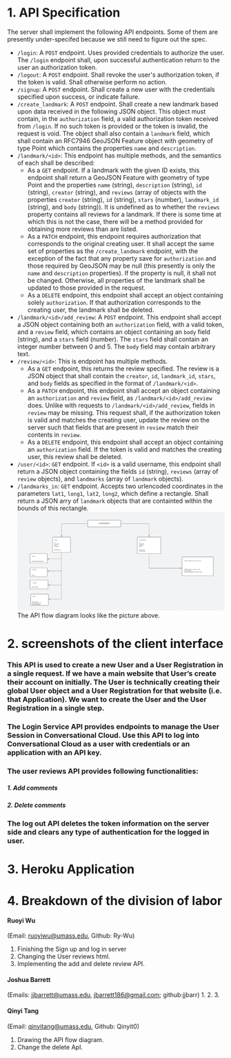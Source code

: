 # 1. API Specification
The server shall implement the following API endpoints. Some of them are
presently under-specifed because we still need to figure out the spec.
- `/login`: A `POST` endpoint. Uses provided credentials to authorize the
  user. The `/login` endpoint shall, upon successful authentication return to
  the user an authorization token.
- `/logout`: A `POST` endpoint. Shall revoke the user's authorization token, if
  the token is valid. Shall otherwise perform no action.
- `/signup`: A `POST` endpoint. Shall create a new user with the credentials
  specified upon success, or indicate failure.
- `/create_landmark`: A `POST` endpoint. Shall create a new landmark based upon
  data received in the following JSON object. This object must contain, in the
  `authorization` field, a valid authorization token received from `/login`. If
  no such token is provided or the token is invalid, the request is void. The
  object shall also contain a `landmark` field, which shall contain an RFC7946
  GeoJSON Feature object with geometry of type Point which contains the
  properties `name` and `description`.
- `/landmark/<id>`: This endpoint has multiple methods, and the semantics of
  each shall be described:
  - As a `GET` endpoint. If a landmark with the given ID exists, this endpoint
    shall return a GeoJSON Feature with geometry of type Point and the
    properties `name` (string), `description` (string), `id` (string), `creator`
    (string), and `reviews` (array of objects with the properties `creator`
    (string), `id` (string), `stars` (number), `landmark_id` (string), and
    `body` (string)). It is undefined as to whether the `reviews` property
    contains all reviews for a landmark. If there is some time at which this is
    not the case, there will be a method provided for obtaining more reviews
    than are listed.
  - As a `PATCH` endpoint, this endpoint requires authorization that corresponds
    to the original creating user. It shall accept the same set of properties as
    the `/create_landmark` endpoint, with the exception of the fact that any
    property save for `authorization` and those required by GeoJSON may be null
    (this presently is only the `name` and `description` properties). If the
    property is null, it shall not be changed. Otherwise, all properties of the
    landmark shall be updated to those provided in the request.
  - As a `DELETE` endpoint, this endpoint shall accept an object containing
    solely `authorization`. If that authorization corresponds to the creating
    user, the landmark shall be deleted.
- `/landmark/<id>/add_review`: A `POST` endpoint. This endpoint shall accept a
  JSON object containing both an `authorization` field, with a valid token, and
  a `review` field, which contains an object containing an `body` field
  (string), and a `stars` field (number). The `stars` field shall contain an
  integer number between 0 and 5. The `body` field may contain arbitrary text.
- `/review/<id>`: This is endpoint has multiple methods.
  - As a `GET` endpoint, this returns the review specified. The review is a JSON
    object that shall contain the `creator`, `id`, `landmark_id`, `stars`, and
    `body` fields as specified in the format of `/landmark/<id>`.
  - As a `PATCH` endpoint, this endpoint shall accept an object containing an
    `authorization` and `review` field, as `/landmark/<id>/add_review`
    does. Unlike with requests to `/landmark/<id>/add_review`, fields in
    `review` may be missing. This request shall, if the authorization token is
    valid and matches the creating user, update the review on the server such
    that fields that are present in `review` match their contents in `review`.
  - As a `DELETE` endpoint, this endpoint shall accept an object containing an
    `authorization` field. If the token is valid and matches the creating user,
    this review shall be deleted.
- `/user/<id>`: `GET` endpoint. If `<id>` is a valid username, this endpoint
  shall return a JSON object containing the fields `id` (string), `reviews`
  (array of `review` objects), and `landmarks` (array of `landmark` objects).
- `/landmarks_in`: `GET` endpoint. Accepts two urlencoded coordinates in the
  parameters `lat1`, `long1`, `lat2`, `long2`, which define a rectangle. Shall
  return a JSON arry of `landmark` objects that are containted within the bounds
  of this rectangle.
![FlowDiagram](flowDiagram.png)
The API flow diagram looks like the picture above.

# 2. screenshots of the client interface
### This API is used to create a new User and a User Registration in a single request. If we have a main website that User’s create their account on initially. The User is technically creating their global User object and a User Registration for that website (i.e. that Application). We want to create the User and the User Registration in a single step. 
### The Login Service API provides endpoints to manage the User Session in Conversational Cloud. Use this API to log into Conversational Cloud as a user with credentials or an application with an API key.
### The user reviews API provides following functionalities:

##### 1. Add comments
##### 2. Delete comments
### The log out API deletes the token information on the server side and clears any type of authentication for the logged in user.
# 3. Heroku Application

# 4. Breakdown of the division of labor 
#### Ruoyi Wu 
(Email: ruoyiwu@umass.edu, Github: Ry-Wu)
1. Finishing the Sign up and log in server
2. Changing the User reviews html.
3. Implementing the add and delete review API.

#### Joshua Barrett 
(Emails: jjbarrett@umass.edu, jbarrett186@gmail.com; github:jjbarr)
1. 
2. 
3. 

#### Qinyi Tang
(Email: qinyitang@umass.edu, Github: Qinyit0)
1. Drawing the API flow diagram.
2. Change the delete ApI.
